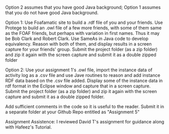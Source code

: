Option 2 assumes that you have good Java background; Option 1 assumes that you do not have good Java background.

Option 1: Use Foafamatic site to build a .rdf file of you and your friends. Use Protege to build an .owl file of a few more friends, with some of them same as the FOAF friends, but perhaps with variation in first names. Thus it may be Bob Clark and Robert Clark. Use SameAs in Java code to develop equivalency. Reason with both of them, and display results in a screen capture for your friends' group. Submit the project folder (as a zip folder) and zip it again with the screen capture and submit it as a double zipped folder

Option 2: Use your assignment 1's .owl file, import the instance data of activity log as a .csv file and use Jave routines to reason and add instance RDF data based on the .csv file added. Display some of the instance data in rdf format in the Eclipse window and capture that in a screen capture. Submit the project folder (as a zip folder) and zip it again with the screen capture and submit it as a double zipped folder.

Add sufficient comments in the code so it is useful to the reader. Submit it in a separate folder at your Github Repo entitled as "Assignment 5"



Assignment Assistence: I reviewed David T's assignment for guidance along with Hafeez's Tutorial.
